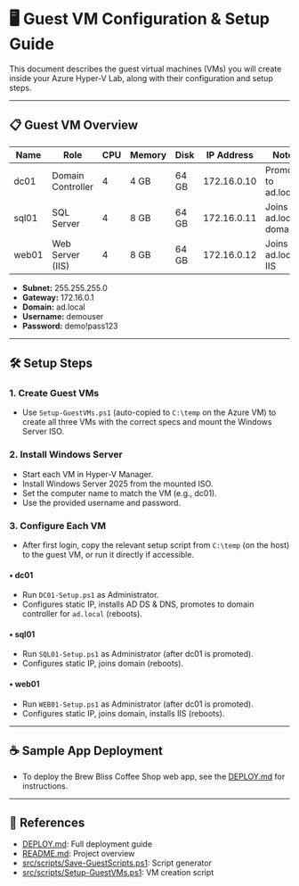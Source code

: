 # 🖥️ Guest VM Configuration & Setup Guide

This document describes the guest virtual machines (VMs) you will create inside your Azure Hyper-V Lab, along with their configuration and setup steps.

---

## 📋 Guest VM Overview

| Name   | Role                | CPU | Memory | Disk  | IP Address     | Notes                  |
|--------|---------------------|-----|--------|-------|----------------|------------------------|
| dc01   | Domain Controller   | 4   | 4 GB   | 64 GB | 172.16.0.10    | Promotes to ad.local   |
| sql01  | SQL Server          | 4   | 8 GB   | 64 GB | 172.16.0.11    | Joins ad.local domain  |
| web01  | Web Server (IIS)    | 4   | 8 GB   | 64 GB | 172.16.0.12    | Joins ad.local, IIS    |

- **Subnet:** 255.255.255.0
- **Gateway:** 172.16.0.1
- **Domain:** ad.local
- **Username:** demouser
- **Password:** demo!pass123

---

## 🛠️ Setup Steps

### 1. Create Guest VMs
- Use `Setup-GuestVMs.ps1` (auto-copied to `C:\temp` on the Azure VM) to create all three VMs with the correct specs and mount the Windows Server ISO.

### 2. Install Windows Server
- Start each VM in Hyper-V Manager.
- Install Windows Server 2025 from the mounted ISO.
- Set the computer name to match the VM (e.g., dc01).
- Use the provided username and password.

### 3. Configure Each VM
- After first login, copy the relevant setup script from `C:\temp` (on the host) to the guest VM, or run it directly if accessible.

#### • dc01
- Run `DC01-Setup.ps1` as Administrator.
- Configures static IP, installs AD DS & DNS, promotes to domain controller for `ad.local` (reboots).

#### • sql01
- Run `SQL01-Setup.ps1` as Administrator (after dc01 is promoted).
- Configures static IP, joins domain (reboots).

#### • web01
- Run `WEB01-Setup.ps1` as Administrator (after dc01 is promoted).
- Configures static IP, joins domain, installs IIS (reboots).

---

## ☕ Sample App Deployment
- To deploy the Brew Bliss Coffee Shop web app, see the [DEPLOY.md](./DEPLOY.md) for instructions.

---

## 🔗 References
- [DEPLOY.md](./DEPLOY.md): Full deployment guide
- [README.md](./README.md): Project overview
- [src/scripts/Save-GuestScripts.ps1](./src/scripts/Save-GuestScripts.ps1): Script generator
- [src/scripts/Setup-GuestVMs.ps1](./src/scripts/Setup-GuestVMs.ps1): VM creation script
